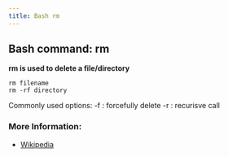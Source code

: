 ```yaml
---
title: Bash rm
---
```

## Bash command: rm

**rm is used to delete a file/directory**

```
rm filename
rm -rf directory
```

Commonly used options:
  -f : forcefully delete
  -r : recurisve call

### More Information:
* [Wikipedia](https://en.wikipedia.org/wiki/Rm_(Unix))
